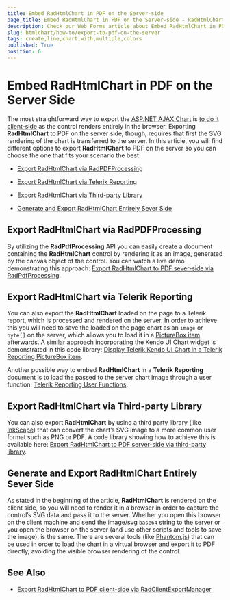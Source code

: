 ```yaml
---
title: Embed RadHtmlChart in PDF on the Server-side
page_title: Embed RadHtmlChart in PDF on the Server-side - RadHtmlChart
description: Check our Web Forms article about Embed RadHtmlChart in PDF on the Server-side.
slug: htmlchart/how-to/export-to-pdf-on-the-server
tags: create,line,chart,with,multiple,colors
published: True
position: 6
---
```


# Embed RadHtmlChart in PDF on the Server Side

The most straightforward way to export the [ASP.NET AJAX Chart](https://www.telerik.com/products/aspnet-ajax/html-chart.aspx) is [to do it client-side](https://demos.telerik.com/aspnet-ajax/client-export-manager/applicationscenarios/export-radhtmlchart/defaultcs.aspx) as the control renders entirely in the browser. Exporting **RadHtmlChart** to PDF on the server side, though, requires that first the SVG rendering of the chart is transferred to the server. In this article, you will find different options to export **RadHtmlChart** to PDF on the server so you can choose the one that fits your scenario the best:

* [Export RadHtmlChart via RadPDFProcessing](#export-radhtmlchart-via-radpdfprocessing)

* [Export RadHtmlChart via Telerik Reporting](#export-radhtmlchart-via-telerik-reporting)

* [Export RadHtmlChart via Third-party Library](#export-radhtmlchart-via-third-party-library)

* [Generate and Export RadHtmlChart Entirely Sever Side](#export-radhtmlchart-entirely-server-side)



## Export RadHtmlChart via RadPDFProcessing

By utilizing the **RadPdfProcessing** API you can easily create a document containing the **RadHtmlChart** control by rendering it as an image, generated by the canvas object of the control. You can watch a live demo demonstrating this approach: 
[Export RadHtmlChart to PDF sever-side via RadPdfProcessing](https://demos.telerik.com/aspnet-ajax/pdfprocessing/column-chart/defaultcs.aspx).


## Export RadHtmlChart via Telerik Reporting

You can also export the **RadHtmlChart** loaded on the page to a Telerik report, which is processed and rendered on the server. In order to achieve this you will need to save the loaded on the page chart as an `image` or `byte[]` on the server, which allows you to load it in a [PictureBox item](https://docs.telerik.com/reporting/report-items-picture-box) afterwards. A similar approach incorporating the Kendo UI Chart widget is demonstrated in this code library:
[Display Telerik Kendo UI Chart in a Telerik Reporting PictureBox item](https://www.telerik.com/support/code-library/display-telerik-kendo-ui-chart-in-a-telerik-reporting-picturebox-item).

Another possible way to embed **RadHtmlChart** in a **Telerik Reporting** document is to load the passed to the server chart image through a user function:
[Telerik Reporting User Functions](https://docs.telerik.com/reporting/expressions-user-functions).


## Export RadHtmlChart via Third-party Library

You can also export **RadHtmlChart** by using a third party library (like [InkScape](https://inkscape.org/en/)) that can convert the chart’s SVG image to a more common user format such as PNG or PDF. A code library showing how to achieve this is available here:
[Export RadHtmlChart to PDF server-side via third-party library](https://www.telerik.com/support/code-library/exporting-radhtmlchart-to-png-and-pdf).



## Generate and Export RadHtmlChart Entirely Sever Side

As stated in the beginning of the article, **RadHtmlChart** is rendered on the client side, so you will need to render it in a browser in order to capture the control’s SVG data and pass it to the server. Whether you open this browser on the client machine and send the image/svg `base64` string to the server or you open the browser on the server (and use other scripts and tools to save the image), is the same.
There are several tools (like [Phantom.js](http://phantomjs.org/)) that can be used in order to load the chart in a virtual browser and export it to PDF directly, avoiding the visible browser rendering of the control.



## See Also

 * [Export RadHtmlChart to PDF client-side via RadClientExportManager](https://demos.telerik.com/aspnet-ajax/client-export-manager/applicationscenarios/export-radhtmlchart/defaultcs.aspx)
